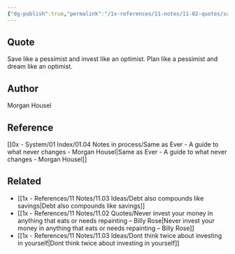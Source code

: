 ```yaml
---
{"dg-publish":true,"permalink":"/1x-references/11-notes/11-02-quotes/save-like-a-pessimist-and-invest-like-an-optimist-plan-like-a-pessimist-and-dream-like-an-optimist-morgan-housel/","title":"Save like a pessimist and invest like an optimist. Plan like a pessimist and dream like an optimist - Morgan Housel","created":"2025-07-06T17:32:15.471+03:00","updated":"2025-07-06T18:12:21.330+03:00"}
---
```



## Quote
Save like a pessimist and invest like an optimist.
Plan like a pessimist and dream like an optimist.

## Author
Morgan Housel

## Reference
[[0x - System/01 Index/01.04 Notes in process/Same as Ever - A guide to what never changes - Morgan Housel\|Same as Ever - A guide to what never changes - Morgan Housel]]

## Related
- [[1x - References/11 Notes/11.03 Ideas/Debt also compounds like savings\|Debt also compounds like savings]]
- [[1x - References/11 Notes/11.02 Quotes/Never invest your money in anything that eats or needs repainting – Billy Rose\|Never invest your money in anything that eats or needs repainting – Billy Rose]]
- [[1x - References/11 Notes/11.03 Ideas/Dont think twice about investing in yourself\|Dont think twice about investing in yourself]]